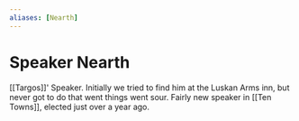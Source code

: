 ```yaml
---
aliases: [Nearth]
---
```

# Speaker Nearth

[[Targos]]' Speaker. Initially we tried to find him at the Luskan Arms inn, but never got to do that went things went sour. Fairly new speaker in [[Ten Towns]], elected just over a year ago.